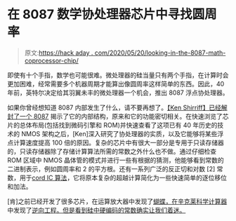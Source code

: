 # 在 8087 数学协处理器芯片中寻找圆周率

> 原文:[https://hack aday . com/2020/05/20/looking-in-the-8087-math-coprocessor-chip/](https://hackaday.com/2020/05/20/looking-for-pi-in-the-8087-math-coprocessor-chip/)

即使有十个手指，数学也可能很难。微处理器的硅当量只有两个手指，在计算时会更加困难，经常需要多个机器周期才能算出像圆周率这样简单的东西。因此，40 年前，英特尔决定给其羽翼未丰的微处理器一个机会，推出 8087 浮点协处理器。

如果你曾经想知道 8087 内部发生了什么，请不要再想了。[【Ken Shirriff】已经解封了一个 8087](http://www.righto.com/2020/05/extracting-rom-constants-from-8087-math.html) 揭示了它的内部结构，原来和它的功能密切相关。在快速浏览了芯片的总体布局(包括找到微码引擎和 ROM)并快速查看了这项已有 40 年历史的技术的 NMOS 架构之后，[Ken]深入研究了协处理器的实质，以及它能够将某些浮点计算速度提高 100 倍的原因。复杂的芯片中有很大一部分是专用于只读存储器的，只读存储器除了存储计算算法所需的常数之外什么也不做。通过仔细检查 ROM 区域中 NMOS 晶体管的模式并进行一些有根据的猜测，他能够看到常数的二进制表示，例如圆周率和 2 的平方根。还有一系列广泛的反正切和对数 [2] 常数，用于[cord IC 算法](https://hackaday.com/2018/09/07/cordic-brings-math-to-fpga-designs/)，它将原本复杂的超越计算简化为一些快速简单的逐位移位和加法。

[肯]之前已经开发了很多芯片，在运算放大器中发现了[蝴蝶，在辛克莱科学计算器](https://hackaday.com/2018/06/27/ken-shirriff-found-butterflies-in-his-op-amp/)中发现了[逆向工程。但是看到硅中硬编码的常数确实让我们着迷。](https://hackaday.com/2013/08/30/ken-shirriff-completely-reverse-engineers-the-1974-sinclair-scientific-calculator/)